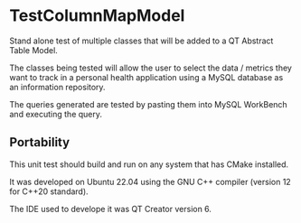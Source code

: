 # TestColumnMapModel  
Stand alone test of multiple classes that will be added to a QT Abstract Table Model.  

The classes being tested will allow the user to select the data / metrics they want to track in a personal health application using a MySQL database as an information repository.  

The queries generated are tested by pasting them into MySQL WorkBench and executing the query.

## Portability  
This unit test should build and run on any system that has CMake installed.

It was developed on Ubuntu 22.04 using the GNU C++ compiler (version 12 for C++20 standard).

The IDE used to develope it was QT Creator version 6.
